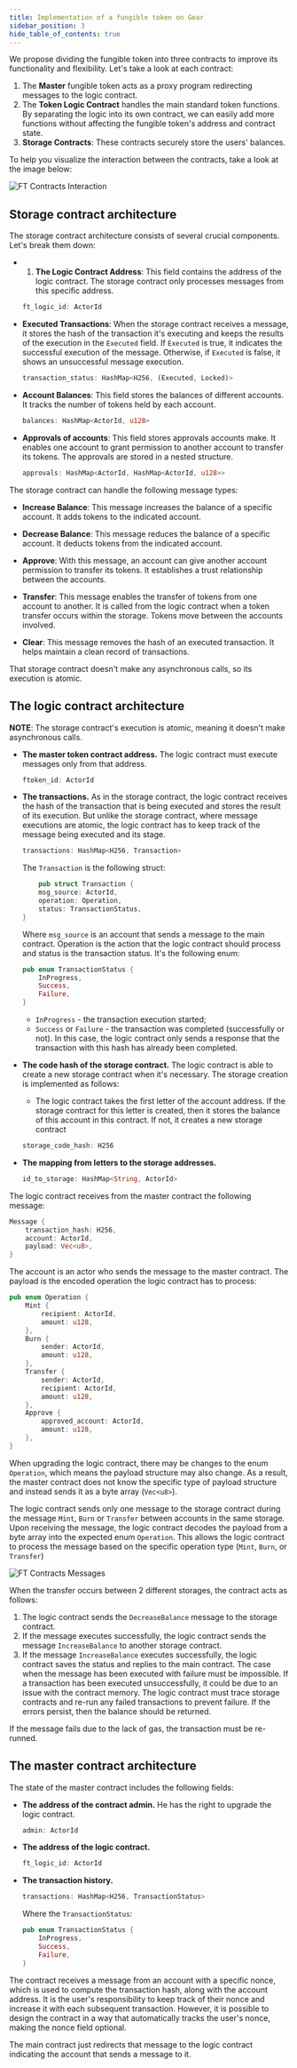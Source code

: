 ```yaml
---
title: Implementation of a fungible token on Gear
sidebar_position: 3
hide_table_of_contents: true
---
```


We propose dividing the fungible token into three contracts to improve its functionality and flexibility. Let's take a look at each contract:

1. The **Master** fungible token acts as a proxy program redirecting messages to the logic contract.
2. The **Token Logic Contract** handles the main standard token functions. By separating the logic into its own contract, we can easily add more functions without affecting the fungible token's address and contract state.
3. **Storage Contracts**: These contracts securely store the users' balances.

To help you visualize the interaction between the contracts, take a look at the image below:

![FT Contracts Interaction](/img/14/ft-contracts-interaction.jpg)

## Storage contract architecture

The storage contract architecture consists of several crucial components. Let's break them down:

- 1. **The Logic Contract Address**: This field contains the address of the logic contract. The storage contract only processes messages from this specific address. 

    ```rust
    ft_logic_id: ActorId
    ```

- **Executed Transactions**: When the storage contract receives a message, it stores the hash of the transaction it's executing and keeps the results of the execution in the `Executed` field. If `Executed` is true, it indicates the successful execution of the message. Otherwise, if `Executed` is false, it shows an unsuccessful message execution.

    ```rust
    transaction_status: HashMap<H256, (Executed, Locked)>
    ```

- **Account Balances**: This field stores the balances of different accounts. It tracks the number of tokens held by each account.

    ```rust
    balances: HashMap<ActorId, u128>
    ```

- **Approvals of accounts**: This field stores approvals accounts make. It enables one account to grant permission to another account to transfer its tokens. The approvals are stored in a nested structure.

    ```rust
    approvals: HashMap<ActorId, HashMap<ActorId, u128>>
    ```

The storage contract can handle the following message types:

- **Increase Balance**: This message increases the balance of a specific account. It adds tokens to the indicated account.

- **Decrease Balance**: This message reduces the balance of a specific account. It deducts tokens from the indicated account.

- **Approve**: With this message, an account can give another account permission to transfer its tokens. It establishes a trust relationship between the accounts.

- **Transfer**: This message enables the transfer of tokens from one account to another. It is called from the logic contract when a token transfer occurs within the storage. Tokens move between the accounts involved.

- **Clear**: This message removes the hash of an executed transaction. It helps maintain a clean record of transactions.

That storage contract doesn't make any asynchronous calls, so its execution is atomic.

## The logic contract architecture

**NOTE**: The storage contract's execution is atomic, meaning it doesn't make asynchronous calls.

- **The master token contract address.** The logic contract must execute messages only from that address.

    ```rust
    ftoken_id: ActorId
    ```

- **The transactions.** As in the storage contract, the logic contract receives the hash of the transaction that is being executed and stores the result of its execution. But unlike the storage contract, where message executions are atomic, the logic contract has to keep track of the message being executed and its stage.

    ```rust
    transactions: HashMap<H256, Transaction>
    ```

    The `Transaction` is the following struct:

    ```rust
        pub struct Transaction {
        msg_source: ActorId,
        operation: Operation,
        status: TransactionStatus,
    }
    ```

    Where `msg_source` is an account that sends a message to the main contract. Operation is the action that the logic contract should process and status is the transaction status. It's the following enum:

    ```rust
    pub enum TransactionStatus {
        InProgress,
        Success,
        Failure,
    }
    ```

    - `InProgress` - the transaction execution started;
    - `Success` or `Failure` - the transaction was completed (successfully or not). In this case, the logic contract only sends a response that the transaction with this hash has already been completed.

- **The code hash of the storage contract.** The logic contract is able to create a new storage contract when it's necessary. The storage creation is implemented as follows:

    - The logic contract takes the first letter of the account address. If the storage contract for this letter is created, then it stores the balance of this account in this contract. If not, it creates a new storage contract

    ```rust
    storage_code_hash: H256
    ```

- **The mapping from letters to the storage addresses.**

    ```rust
    id_to_storage: HashMap<String, ActorId>
    ```

The logic contract receives from the master contract the following message:

```rust
Message {
    transaction_hash: H256,
    account: ActorId,
    payload: Vec<u8>,
}
```

The account is an actor who sends the message to the master contract. The payload is the encoded operation the logic contract has to process:

```rust
pub enum Operation {
    Mint {
        recipient: ActorId,
        amount: u128,
    },
    Burn {
        sender: ActorId,
        amount: u128,
    },
    Transfer {
        sender: ActorId,
        recipient: ActorId,
        amount: u128,
    },
    Approve {
        approved_account: ActorId,
        amount: u128,
    },
}
```

When upgrading the logic contract, there may be changes to the enum `Operation`, which means the payload structure may also change. As a result, the master contract does not know the specific type of payload structure and instead sends it as a byte array (`Vec<u8>`).

The logic contract sends only one message to the storage contract during the message `Mint`, `Burn` or `Transfer` between accounts in the same storage. Upon receiving the message, the logic contract decodes the payload from a byte array into the expected enum `Operation`. This allows the logic contract to process the message based on the specific operation type (`Mint`, `Burn`, or `Transfer`)

![FT Contracts Messages](/img/14/ft-contracts-messages.png)

When the transfer occurs between 2 different storages, the contract acts as follows:

1. The logic contract sends the `DecreaseBalance` message to the storage contract.
2. If the message executes successfully, the logic contract sends the message `IncreaseBalance` to another storage contract.
3. If the message `IncreaseBalance` executes successfully, the logic contract saves the status and replies to the main contract. The case when the message has been executed with failure must be impossible. If a transaction has been executed unsuccessfully, it could be due to an issue with the contract memory. The logic contract must trace storage contracts and re-run any failed transactions to prevent failure. If the errors persist, then the balance should be returned.

If the message fails due to the lack of gas, the transaction must be re-runned.

## The master contract architecture

The state of the master contract includes the following fields:

- **The address of the contract admin.** He has the right to upgrade the logic contract.

    ```rust
    admin: ActorId
    ```

- **The address of the logic contract.**

    ```rust
    ft_logic_id: ActorId
    ```

- **The transaction history.**

    ```rust
    transactions: HashMap<H256, TransactionStatus>
    ```

    Where the `TransactionStatus`:

    ```rust
    pub enum TransactionStatus {
        InProgress,
        Success,
        Failure,
    }
    ```

The contract receives a message from an account with a specific nonce, which is used to compute the transaction hash, along with the account address. It is the user's responsibility to keep track of their nonce and increase it with each subsequent transaction. However, it is possible to design the contract in a way that automatically tracks the user's nonce, making the nonce field optional.

The main contract just redirects that message to the logic contract indicating the account that sends a message to it.
